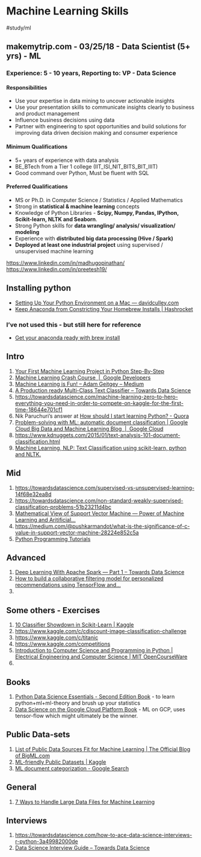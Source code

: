 # Machine Learning Skills
#study/ml
## makemytrip.com - 03/25/18 - Data Scientist (5+ yrs) - ML
### Experience: 5 - 10 years, Reporting to:  VP - Data Science
#### Responsibilities
* Use your expertise in data mining to uncover actionable insights
* Use your presentation skills to communicate insights clearly to business and product management
* Influence business decisions using data
* Partner with engineering to spot opportunities and build solutions for improving data driven decision making and consumer experience

#### Minimum Qualifications
* 5+ years of experience with data analysis
* BE_BTech from a Tier 1 college (IIT_ISI_NIT_BITS_BIT_IIIT)
* Good command over Python, Must be fluent with SQL

#### Preferred Qualifications
* MS or Ph.D. in Computer Science / Statistics / Applied Mathematics
* Strong in **statistical & machine learning** concepts
* Knowledge of Python Libraries - **Scipy, Numpy, Pandas, IPython, Scikit-learn, NLTK and Seaborn**.
* Strong Python skills for **data wrangling/ analysis/ visualization/ modeling**
* Experience with **distributed big data processing (Hive / Spark)**
* **Deployed at least one industrial project** using supervised / unsupervised machine learning

https://www.linkedin.com/in/madhugopinathan/
https://www.linkedin.com/in/preetesh19/

## Installing python
* [Setting Up Your Python Environment on a Mac — davidculley.com](https://www.davidculley.com/installing-python-on-a-mac/)
* [Keep Anaconda from Constricting Your Homebrew Installs | Hashrocket](https://hashrocket.com/blog/posts/keep-anaconda-from-constricting-your-homebrew-installs)

### I’ve not used this - but still here for reference
* [Get your anaconda ready with brew install](https://flinhong.com/2018/01/27/get-anaconda-ready-with-brew/)

## Intro
1. [Your First Machine Learning Project in Python Step-By-Step](https://machinelearningmastery.com/machine-learning-in-python-step-by-step/)
2. [Machine Learning Crash Course   |  Google Developers](https://developers.google.com/machine-learning/crash-course/)
3. [Machine Learning is Fun! – Adam Geitgey – Medium](https://medium.com/@ageitgey/machine-learning-is-fun-80ea3ec3c471)
4. [A Production ready Multi-Class Text Classifier – Towards Data Science](https://towardsdatascience.com/a-production-ready-multi-class-text-classifier-96490408757)
5. https://towardsdatascience.com/machine-learning-zero-to-hero-everything-you-need-in-order-to-compete-on-kaggle-for-the-first-time-18644e701cf1
6. Nik Paruchuri’s answer at [How should I start learning Python? - Quora](https://www.quora.com/How-should-I-start-learning-Python-1)
7. [Problem-solving with ML: automatic document classification | Google Cloud Big Data and Machine Learning Blog  |  Google Cloud](https://cloud.google.com/blog/big-data/2018/01/problem-solving-with-ml-automatic-document-classification)
8. https://www.kdnuggets.com/2015/01/text-analysis-101-document-classification.html
9. [Machine Learning, NLP: Text Classification using scikit-learn, python and NLTK.](https://towardsdatascience.com/machine-learning-nlp-text-classification-using-scikit-learn-python-and-nltk-c52b92a7c73a)

## Mid
1. https://towardsdatascience.com/supervised-vs-unsupervised-learning-14f68e32ea8d
2. https://towardsdatascience.com/non-standard-weakly-supervised-classification-problems-51b23211d4bc
3. [Mathematical View of Support Vector Machine — Power of Machine Learning and Aritificial…](https://medium.com/@pushkarmandot/mathematical-view-of-support-vector-machine-power-of-machine-learning-and-aritificial-5c62cea71f3f)
4. https://medium.com/@pushkarmandot/what-is-the-significance-of-c-value-in-support-vector-machine-28224e852c5a
5. [Python Programming Tutorials](https://pythonprogramming.net/search/?q=machine+learning)

## Advanced
1. [Deep Learning With Apache Spark — Part 1 – Towards Data Science](https://towardsdatascience.com/deep-learning-with-apache-spark-part-1-6d397c16abd)
2. [How to build a collaborative filtering model for personalized recommendations using TensorFlow and…](https://towardsdatascience.com/how-to-build-a-collaborative-filtering-model-for-personalized-recommendations-using-tensorflow-and-b9a77dc1320)
3. 

## Some others - Exercises
1. [10 Classifier Showdown in Scikit-Learn | Kaggle](https://www.kaggle.com/jeffd23/10-classifier-showdown-in-scikit-learn)
2. https://www.kaggle.com/c/cdiscount-image-classification-challenge
3. https://www.kaggle.com/c/titanic
4. https://www.kaggle.com/competitions
5. [Introduction to Computer Science and Programming in Python | Electrical Engineering and Computer Science | MIT OpenCourseWare](https://ocw.mit.edu/courses/electrical-engineering-and-computer-science/6-0001-introduction-to-computer-science-and-programming-in-python-fall-2016/)
6. 

## Books
1. [Python Data Science Essentials - Second Edition Book](https://www.safaribooksonline.com/library/view/python-data-science/9781786462138/) - to learn python+ml+ml-theory and brush up your statistics
2. [Data Science on the Google Cloud Platform Book](https://www.safaribooksonline.com/library/view/data-science-on/9781491974551/) - ML on GCP,  uses tensor-flow which might ultimately be the winner.

## Public Data-sets
1. [List of Public Data Sources Fit for Machine Learning | The Official Blog of BigML.com](https://blog.bigml.com/list-of-public-data-sources-fit-for-machine-learning/)
2. [ML-friendly Public Datasets | Kaggle](https://www.kaggle.com/annavictoria/ml-friendly-public-datasets)
3. [ML document categorization - Google Search](https://www.google.com/search?q=ML+document+categorization&ie=utf-8&oe=utf-8&client=firefox-b-ab)

## General
1. [7 Ways to Handle Large Data Files for Machine Learning](https://machinelearningmastery.com/large-data-files-machine-learning/)

## Interviews
1. https://towardsdatascience.com/how-to-ace-data-science-interviews-r-python-3a49982000de
2. [Data Science Interview Guide – Towards Data Science](https://towardsdatascience.com/data-science-interview-guide-4ee9f5dc778)
